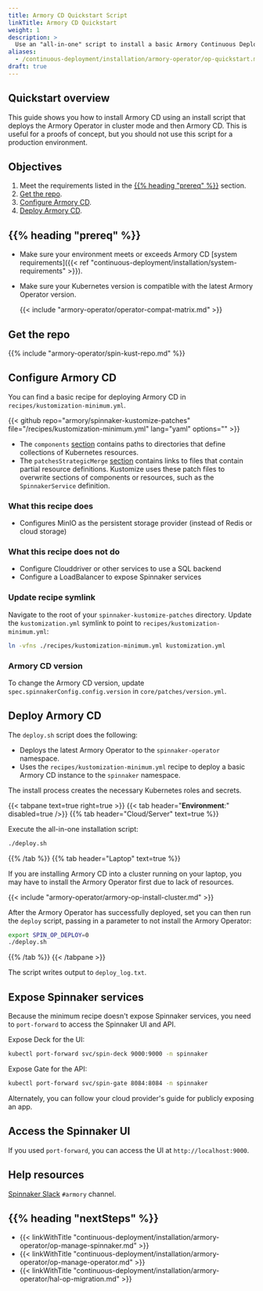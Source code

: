 ```yaml
---
title: Armory CD Quickstart Script
linkTitle: Armory CD Quickstart
weight: 1
description: >
  Use an "all-in-one" script to install a basic Armory Continuous Deployment instance for evaluation.
aliases:
  - /continuous-deployment/installation/armory-operator/op-quickstart.md
draft: true
---
```


<!-- the deploy.sh script doesn't work but leaving this here for reference -->

## Quickstart overview 

This guide shows you how to install Armory CD using an install script that deploys the Armory Operator in cluster mode and then Armory CD. This is useful for a proofs of concept, but you should not use this script for a production environment.

## Objectives

1. Meet the requirements listed in the [{{% heading "prereq" %}}](#before-you-begin) section.
1. [Get the repo](#get-the-repo).
1. [Configure Armory CD](#configure-armory-cd).
1. [Deploy Armory CD](#deploy-armory-cd).

## {{% heading "prereq" %}}

* Make sure your environment meets or exceeds Armory CD [system requirements]({{< ref "continuous-deployment/installation/system-requirements" >}}).
* Make sure your Kubernetes version is compatible with the latest Armory Operator version.

  {{< include "armory-operator/operator-compat-matrix.md" >}}

## Get the repo

{{% include "armory-operator/spin-kust-repo.md" %}}

## Configure Armory CD

You can find a basic recipe for deploying Armory CD in `recipes/kustomization-minimum.yml`.

{{< github repo="armory/spinnaker-kustomize-patches" file="/recipes/kustomization-minimum.yml" lang="yaml" options="" >}}

* The `components` [section](https://kubectl.docs.kubernetes.io/guides/config_management/components/)
  contains paths to directories that define collections of Kubernetes resources.
* The `patchesStrategicMerge` [section](https://kubectl.docs.kubernetes.io/references/kustomize/kustomization/patchesstrategicmerge/) contains links to files that contain partial resource definitions. Kustomize uses these patch files to overwrite sections of components or resources, such as the `SpinnakerService` definition.

### What this recipe does

* Configures MinIO as the persistent storage provider (instead of Redis or cloud storage)

### What this recipe does not do

* Configure Clouddriver or other services to use a SQL backend
* Configure a LoadBalancer to expose Spinnaker services

### Update recipe symlink

Navigate to the root of your `spinnaker-kustomize-patches` directory. Update the `kustomization.yml` symlink to point to `recipes/kustomization-minimum.yml`:

```bash
ln -vfns ./recipes/kustomization-minimum.yml kustomization.yml
```

### Armory CD version

To change the Armory CD version, update `spec.spinnakerConfig.config.version` in `core/patches/version.yml`.

## Deploy Armory CD

The `deploy.sh` script does the following:

* Deploys the latest Armory Operator to the `spinnaker-operator` namespace.
* Uses the `recipes/kustomization-minimum.yml` recipe to deploy a basic Armory CD instance to the `spinnaker` namespace.

The install process creates the necessary Kubernetes roles and secrets.

{{< tabpane text=true right=true >}}
{{< tab header="**Environment**:" disabled=true />}}
{{% tab header="Cloud/Server" text=true %}}

Execute the all-in-one installation script:

```bash
./deploy.sh
```


{{% /tab %}}
{{% tab header="Laptop" text=true %}}

If you are installing Armory CD into a cluster running on your laptop, you may have to install the Armory Operator first due to lack of resources. 

{{< include "armory-operator/armory-op-install-cluster.md" >}}

After the Armory Operator has successfully deployed, set you can then run the `deploy` script, passing in a parameter to not install the Armory Operator:

```bash
export SPIN_OP_DEPLOY=0
./deploy.sh 
```
{{% /tab %}}
{{< /tabpane >}}

The script writes output to `deploy_log.txt`.

## Expose Spinnaker services

Because the minimum recipe doesn't expose Spinnaker services, you need to `port-forward` to access the Spinnaker UI and API.

Expose Deck for the UI:

```bash
kubectl port-forward svc/spin-deck 9000:9000 -n spinnaker
```

Expose Gate for the API:

```bash
kubectl port-forward svc/spin-gate 8084:8084 -n spinnaker
```

Alternately, you can follow your cloud provider's guide for publicly exposing an app.

## Access the Spinnaker UI

If you used `port-forward`, you can access the UI at `http://localhost:9000`.

## Help resources

[Spinnaker Slack](https://join.spinnaker.io/) `#armory` channel.


## {{% heading "nextSteps" %}}

* {{< linkWithTitle "continuous-deployment/installation/armory-operator/op-manage-spinnaker.md" >}}
* {{< linkWithTitle "continuous-deployment/installation/armory-operator/op-manage-operator.md" >}}
* {{< linkWithTitle "continuous-deployment/installation/armory-operator/hal-op-migration.md" >}}